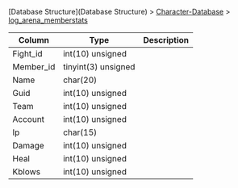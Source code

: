 [Database Structure](Database Structure) > [Character-Database](Character-Database) > [log_arena_memberstats](log_arena_memberstats)

Column | Type | Description
--- | --- | ---
Fight_id | int(10) unsigned | 
Member_id | tinyint(3) unsigned | 
Name | char(20) | 
Guid | int(10) unsigned | 
Team | int(10) unsigned | 
Account | int(10) unsigned | 
Ip | char(15) | 
Damage | int(10) unsigned | 
Heal | int(10) unsigned | 
Kblows | int(10) unsigned | 
